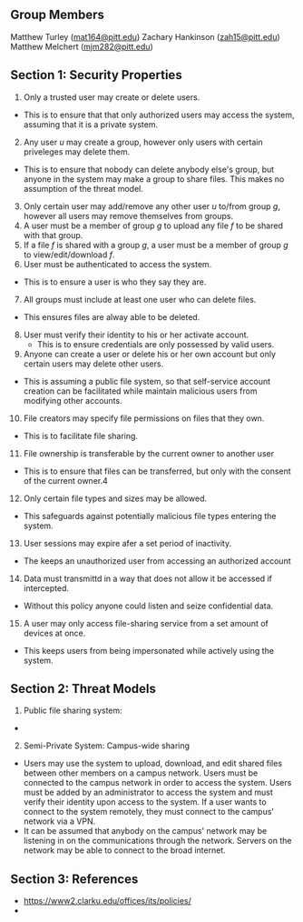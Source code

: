 ## Group Members
Matthew Turley (mat164@pitt.edu)
Zachary Hankinson (zah15@pitt.edu)
Matthew Melchert (mjm282@pitt.edu)

## Section 1: Security Properties
1. Only a trusted user may create or delete users.
  * This is to ensure that that only authorized users may access the system, assuming that it is a private system.
2. Any user *u* may create a group, however only users with certain priveleges may delete them.
  * This is to ensure that nobody can delete anybody else's group, but anyone in the system may make a group to share files. This makes no assumption of the threat model.
3. Only certain user may add/remove any other user *u* to/from group *g*, however all users may remove themselves from groups.
4. A user must be a member of group *g* to upload any file *f* to be shared with that group.
5. If a file *f* is shared with a group *g*, a user must be a member of group *g* to view/edit/download *f*.
6. User must be authenticated to access the system.
  * This is to ensure a user is who they say they are.
7. All groups must include at least one user who can delete files.
  * This ensures files are alway able to be deleted.
8. User must verify their identity to his or her activate account.
   * This is to ensure credentials are only possessed by valid users.
9. Anyone can create a user or delete his or her own account but only certain users may delete other users.
  * This is assuming a public file system, so that self-service account creation can be facilitated while maintain malicious users from modifying other accounts.
10. File creators may specify file permissions on files that they own.
  * This is to facilitate file sharing.
11. File ownership is transferable by the current owner to another user
  * This is to ensure that files can be transferred, but only with the consent of the current owner.4
12. Only certain file types and sizes may be allowed.
  * This safeguards against potentially malicious file types entering the system.
13. User sessions may expire afer a set period of inactivity.
  * The keeps an unauthorized user from accessing an authorized account
14. Data must transmittd in a way that does not allow it be accessed if intercepted.
  * Without this policy anyone could listen and seize confidential data.
15. A user may only access file-sharing service from a set amount of devices at once.
  * This keeps users from being impersonated while actively using the system.

## Section 2: Threat Models
1. Public file sharing system:
  *
2. Semi-Private System: Campus-wide sharing
  * Users may use the system to upload, download, and edit shared files between other members on a campus network. Users must be connected to the campus network in order to access the system. Users must be added by an administrator to access the system and must verify their identity upon access to the system. If a user wants to connect to the system remotely, they must connect to the campus' network via a VPN.
  * It can be assumed that anybody on the campus' network may be listening in on the communications through the network. Servers on the network may be able to connect to the broad internet.


## Section 3: References
* https://www2.clarku.edu/offices/its/policies/
* 
